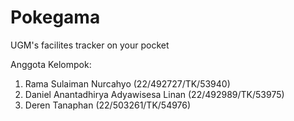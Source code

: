 # Pokegama
UGM's facilites tracker on your pocket

Anggota Kelompok:  
1. Rama Sulaiman Nurcahyo (22/492727/TK/53940)  
2. Daniel Anantadhirya Adyawisesa Linan (22/492989/TK/53975)  
3. Deren Tanaphan (22/503261/TK/54976) 
